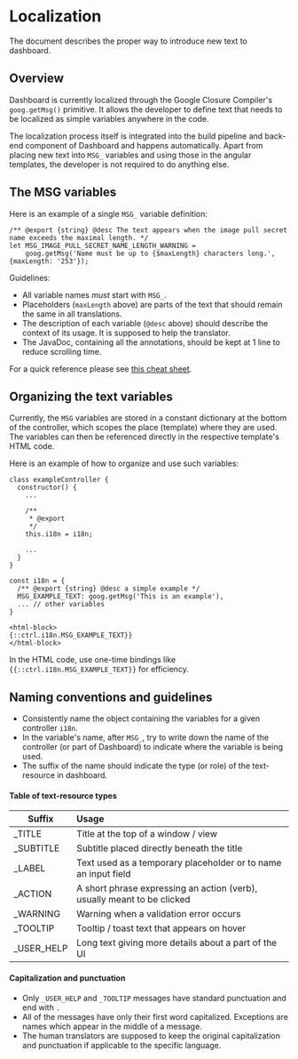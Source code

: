 # Localization

The document describes the proper way to introduce new text to dashboard.

## Overview

Dashboard is currently localized through the Google Closure Compiler's `goog.getMsg()` primitive. It allows the developer to define text that needs to be localized as simple variables anywhere in the code.

The localization process itself is integrated into the build pipeline and back-end component of Dashboard and happens automatically. Apart from placing new text into `MSG_` variables and using those in the angular templates, the developer is not required to do anything else.

## The MSG variables

Here is an example of a single `MSG_` variable definition:

```{js}
/** @export {string} @desc The text appears when the image pull secret name exceeds the maximal length. */
let MSG_IMAGE_PULL_SECRET_NAME_LENGTH_WARNING =
    goog.getMsg('Name must be up to {$maxLength} characters long.', {maxLength: '253'});
```

Guidelines:
* All variable names *must* start with `MSG_`.
* Placeholders (`maxLength` above) are parts of the text that should remain the same in all translations.
* The description of each variable (`@desc` above) should describe the context of its usage. It is supposed to help the translator.
* The JavaDoc, containing all the annotations, should be kept at 1 line to reduce scrolling time.

For a quick reference please see [this cheat sheet](http://www.closurecheatsheet.com/i18n).

## Organizing the text variables

Currently, the `MSG` variables are stored in a constant dictionary at the bottom of the controller, which scopes the place (template) where they are used. The variables can then be referenced directly in the respective template's HTML code.

Here is an example of how to organize and use such variables:

```{js}
class exampleController {
  constructor() {
    ...

    /**
     * @export
     */
    this.i18n = i18n;

    ...
  }
}

const i18n = {
  /** @export {string} @desc a simple example */
  MSG_EXAMPLE_TEXT: goog.getMsg('This is an example'),
  ... // other variables
}
```

```{html}
<html-block>
{::ctrl.i18n.MSG_EXAMPLE_TEXT}}
</html-block>
```

In the HTML code, use one-time bindings like `{{::ctrl.i18n.MSG_EXAMPLE_TEXT}}` for efficiency.

## Naming conventions and guidelines
* Consistently name the object containing the variables for a given controller `i18n`.
* In the variable's name, after `MSG_`, try to write down the name of the controller (or part of Dashboard) to indicate where the variable is being used.
* The suffix of the name should indicate the type (or role) of the text-resource in dashboard.

#### Table of text-resource types
| Suffix       | Usage                                                                   |
|--------------|:------------------------------------------------------------------------|
| _TITLE       | Title at the top of a window / view                                     |
| _SUBTITLE    | Subtitle placed directly beneath the title                              |
| _LABEL       | Text used as a temporary placeholder or to name an input field          |
| _ACTION      | A short phrase expressing an action (verb), usually meant to be clicked |
| _WARNING     | Warning when a validation error occurs                                  |
| _TOOLTIP     | Tooltip / toast text that appears on hover                              |
| _USER_HELP   | Long text giving more details about a part of the UI                    |

#### Capitalization and punctuation
* Only `_USER_HELP` and `_TOOLTIP` messages have standard punctuation and end with `.`
* All of the messages have only their first word capitalized. Exceptions are names which appear in the middle of a message.
* The human translators are supposed to keep the original capitalization and punctuation if applicable to the specific language.
